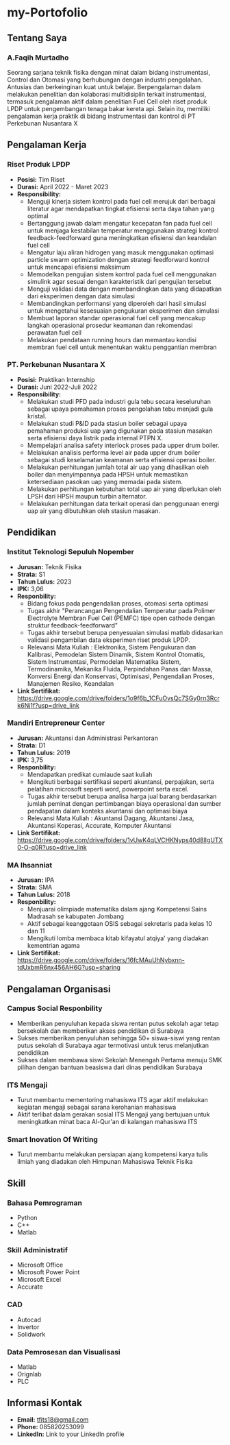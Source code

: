 # my-Portofolio

## Tentang Saya

### A.Faqih Murtadho
Seorang sarjana teknik fisika dengan minat dalam bidang instrumentasi, Control dan Otomasi yang berhubungan dengan industri pengolahan. Antusias dan berkeinginan kuat untuk belajar. Berpengalaman dalam melakukan penelitian dan kolaborasi multidisiplin terkait instrumentasi, termasuk pengalaman aktif dalam penelitian Fuel Cell oleh riset produk LPDP untuk pengembangan tenaga bakar kereta api. Selain itu, memiliki pengalaman kerja praktik di bidang instrumentasi dan kontrol di PT Perkebunan Nusantara X

## Pengalaman Kerja

### Riset Produk LPDP
- **Posisi:** Tim Riset
- **Durasi:** April 2022 - Maret 2023
- **Responsibility:**
  - Menguji kinerja sistem kontrol pada fuel cell merujuk dari berbagai literatur agar mendapatkan tingkat efisiensi serta daya tahan yang optimal
  - Bertanggung jawab dalam mengatur kecepatan fan pada fuel cell untuk menjaga kestabilan temperatur menggunakan strategi kontrol feedback-feedforward guna meningkatkan
    efisiensi dan keandalan fuel cell
  - Mengatur laju aliran hidrogen yang masuk menggunakan optimasi particle swarm optimization dengan strategi feedforward kontrol untuk mencapai efisiensi maksimum
  - Memodelkan pengujian sistem kontrol pada fuel cell menggunakan simulink agar sesuai dengan karakteristik dari pengujian tersebut
  - Menguji validasi data dengan membandingkan data yang didapatkan dari eksperimen dengan data simulasi
  - Membandingkan performansi yang diperoleh dari hasil simulasi untuk mengetahui kesesuaian pengukuran eksperimen dan simulasi
  - Membuat laporan standar operasional fuel cell yang mencakup langkah operasional prosedur keamanan dan rekomendasi perawatan fuel cell
  - Melakukan pendataan running hours dan memantau kondisi membran fuel cell untuk menentukan waktu penggantian membran

### PT. Perkebunan Nusantara X
- **Posisi:** Praktikan Internship
- **Durasi:** Juni 2022-Juli 2022
- **Responsibility:**
  - Melakukan studi PFD pada industri gula tebu secara keseluruhan sebagai upaya pemahaman proses pengolahan tebu menjadi gula kristal.
  - Melakukan studi P&ID pada stasiun boiler sebagai upaya pemahaman produksi uap yang digunakan pada stasiun masakan serta efisiensi daya listrik pada internal PTPN X.
  - Mempelajari analisa safety interlock proses pada upper drum boiler.
  - Melakukan analisis performa level air pada upper drum boiler sebagai studi keselamatan keamanan serta efisiensi operasi boiler.
  - Melakukan perhitungan jumlah total air uap yang dihasilkan oleh boiler dan menyimpannya pada HPSH untuk memastikan ketersediaan pasokan uap yang memadai pada sistem.
  - Melakukan perhitungan kebutuhan total uap air yang diperlukan oleh LPSH dari HPSH maupun turbin alternator.
  - Melakukan perhitungan data terkait operasi dan penggunaan energi uap air yang dibutuhkan oleh stasiun masakan.

<!-- Add more work experiences if applicable -->

## Pendidikan

### Institut Teknologi Sepuluh Nopember

- **Jurusan:** Teknik Fisika
- **Strata:** S1
- **Tahun Lulus:** 2023
- **IPK:** 3,06
- **Responbility:**
  - Bidang fokus pada pengendalian proses, otomasi serta optimasi
  - Tugas akhir "Perancangan Pengendalian Temperatur pada Polimer Electrolyte Membran Fuel Cell (PEMFC) tipe open cathode dengan struktur feedback-feedforward"
  - Tugas akhir tersebut berupa penyesuaian simulasi matlab didasarkan validasi pengambilan data eksperimen riset produk LPDP.
  - Relevansi Mata Kuliah : Elektronika, Sistem Pengukuran dan Kalibrasi, Pemodelan Sistem Dinamik, Sistem Kontrol Otomatis, Sistem Instrumentasi, Permodelan Matematika Sistem, Termodinamika, Mekanika Fluida, Perpindahan Panas dan Massa, Konversi Energi dan Konservasi, Optimisasi, Pengendalian Proses, Manajemen Resiko, Keandalan
- **Link Sertifikat:** https://drive.google.com/drive/folders/1o9f6b_1CFuOvsQc7SGy0rn3Rcrk6Nj1f?usp=drive_link
 
 ### Mandiri Entrepreneur Center
 
- **Jurusan:** Akuntansi dan Administrasi Perkantoran
- **Strata:** D1
- **Tahun Lulus:** 2019
- **IPK:** 3,75
- **Responbility:**
  - Mendapatkan predikat cumlaude saat kuliah
  - Mengikuti berbagai sertifikasi seperti akuntansi, perpajakan, serta pelatihan microsoft seperti word, powerpoint serta excel.
  - Tugas akhir tersebut berupa analisa harga jual barang berdasarkan jumlah peminat dengan pertimbangan biaya operasional dan sumber pendapatan dalam konteks akuntansi dan optimasi biaya
  - Relevansi Mata Kuliah : Akuntansi Dagang, Akuntansi Jasa, Akuntansi Koperasi, Accurate, Komputer Akuntansi
- **Link Sertifikat:** https://drive.google.com/drive/folders/1vUwK4qLVCHKNyps40d8lIgUTX0-O-q0R?usp=drive_link

### MA Ihsanniat

- **Jurusan:** IPA
- **Strata:** SMA 
- **Tahun Lulus:** 2018
- **Responbility:**
  - Menjuarai olimpiade matematika dalam ajang Kompetensi Sains Madrasah se kabupaten Jombang
  - Aktif sebagai keanggotaan OSIS sebagai sekretaris pada kelas 10 dan 11
  - Mengikuti lomba membaca kitab kifayatul atqiya' yang diadakan kementrian agama 
- **Link Sertifikat:** https://drive.google.com/drive/folders/16fcMAuUhNybxnn-tdUxbmR6nx456AH6G?usp=sharing
<!-- Add any other contact information if desired -->

## Pengalaman Organisasi

### Campus Social Responbility
- Memberikan penyuluhan kepada siswa rentan putus sekolah agar tetap bersekolah dan memberikan akses pendidikan di Surabaya
- Sukses memberikan penyuluhan sehingga 50+ siswa-siswi yang rentan putus sekolah di Surabaya agar termotivasi untuk terus melanjutkan pendidikan
- Sukses dalam membawa siswi Sekolah Menengah Pertama menuju SMK pilihan dengan bantuan beasiswa dari dinas pendidikan Surabaya

### ITS Mengaji
- Turut membantu mementoring mahasiswa ITS agar aktif melakukan kegiatan mengaji sebagai sarana kerohanian mahasiswa
- Aktif terlibat dalam gerakan sosial ITS Mengaji yang bertujuan untuk meningkatkan minat baca Al-Qur'an di kalangan mahasiswa ITS

### Smart Inovation Of Writing
- Turut membantu melakukan persiapan ajang kompetensi karya tulis ilmiah yang diadakan oleh Himpunan Mahasiswa Teknik Fisika

<!-- Add more projects following the same structure -->

## Skill

### Bahasa Pemrograman
- Python
- C++
- Matlab

### Skill Administratif
- Microsoft Office
- Microsoft Power Point 
- Microsoft Excel 
- Accurate

### CAD
- Autocad
- Invertor
- Solidwork

### Data Pemrosesan dan Visualisasi
- Matlab
- Orignlab
- PLC

## Informasi Kontak
- **Email:** tfits18@gmail.com
- **Phone:** 085820253099
- **LinkedIn:** Link to your LinkedIn profile


<!-- Add more skill categories if desired -->
